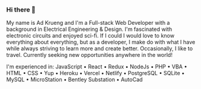 ### Hi there 👋 
My name is Ad Krueng and I'm a Full-stack Web Developer with a background in Electrical Engineering & Design. I'm fascinated with electronic circuits and enjoyed sci-fi. 
If I could I would love to know everything about everything, but as a developer, I make do with what I have while always striving to learn more and create better.
Occasionally, I like to travel. Currently seeking new opportunities anywhere in the world!

I'm experienced in:
JavaScript • React • Redux • NodeJs • PHP • VBA • HTML • CSS • Yup • Heroku •  Vercel • Netlify • PostgreSQL • SQLite • MySQL • MicroStation • Bentley Substation • AutoCad

<!--
- Goal-oriented professional with a strong work ethic
- Strong analytical and problem-solving skills, always striving for new knowledge
- Ability to work independently as well as part of a team
- Great leadership qualities


**krueng/krueng** is a ✨ _special_ ✨ repository because its `README.md` (this file) appears on your GitHub profile.

Here are some ideas to get you started:

- 🔭 I’m currently working on ...
- 🌱 I’m currently learning ...
- 👯 I’m looking to collaborate on ...
- 🤔 I’m looking for help with ...
- 💬 Ask me about ...
- 📫 How to reach me: ...
- 😄 Pronouns: ...
- ⚡ Fun fact: ...
-->
